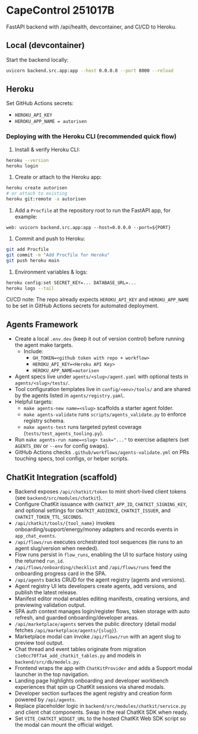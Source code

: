 # CapeControl 251017B

FastAPI backend with /api/health, devcontainer, and CI/CD to Heroku.

## Local (devcontainer)

Start the backend locally:

```bash
uvicorn backend.src.app:app --host 0.0.0.0 --port 8000 --reload
```

## Heroku

Set GitHub Actions secrets:

- `HEROKU_API_KEY`
- `HEROKU_APP_NAME = autorisen`

### Deploying with the Heroku CLI (recommended quick flow)

1. Install & verify Heroku CLI:

```bash
heroku --version
heroku login
```

1. Create or attach to the Heroku app:

```bash
heroku create autorisen
# or attach to existing
heroku git:remote -a autorisen
```

1. Add a `Procfile` at the repository root to run the FastAPI app, for example:

```text
web: uvicorn backend.src.app:app --host=0.0.0.0 --port=${PORT}
```

1. Commit and push to Heroku:

```bash
git add Procfile
git commit -m "Add Procfile for Heroku"
git push heroku main
```

1. Environment variables & logs:

```bash
heroku config:set SECRET_KEY=... DATABASE_URL=...
heroku logs --tail
```

CI/CD note: The repo already expects `HEROKU_API_KEY` and `HEROKU_APP_NAME` to be set in GitHub Actions secrets for automated
deployment.

## Agents Framework

- Create a local `.env.dev` (keep it out of version control) before running the agent make targets.
  - Include:
    - `GH_TOKEN=<github token with repo + workflow>`
    - `HEROKU_API_KEY=<Heroku API Key>`
    - `HEROKU_APP_NAME=autorisen`
- Agent specs live under `agents/<slug>/agent.yaml` with optional tests in `agents/<slug>/tests/`.
- Tool configuration templates live in `config/<env>/tools/` and are shared by the agents listed in `agents/registry.yaml`.
- Helpful targets:
  - `make agents-new name=<slug>` scaffolds a starter agent folder.
  - `make agents-validate` runs `scripts/agents_validate.py` to enforce registry schema.
  - `make agents-test` runs targeted pytest coverage (`tests/test_agents_tooling.py`).
- Run `make agents-run name=<slug> task="..."` to exercise adapters (set `AGENTS_ENV` or `--env` for config swaps).
- GitHub Actions checks `.github/workflows/agents-validate.yml` on PRs touching specs, tool configs, or helper scripts.

## ChatKit Integration (scaffold)

- Backend exposes `/api/chatkit/token` to mint short-lived client tokens (see `backend/src/modules/chatkit`).
- Configure ChatKit issuance with `CHATKIT_APP_ID`, `CHATKIT_SIGNING_KEY`, and optional settings for
   `CHATKIT_AUDIENCE`, `CHATKIT_ISSUER`, and `CHATKIT_TOKEN_TTL_SECONDS`.
- `/api/chatkit/tools/{tool_name}` invokes onboarding/support/energy/money adapters and records events in
   `app_chat_events`.
- `/api/flows/run` executes orchestrated tool sequences (tie runs to an agent slug/version when needed).
- Flow runs persist in `flow_runs`, enabling the UI to surface history using the returned `run_id`.
- `/api/flows/onboarding/checklist` and `/api/flows/runs` feed the onboarding progress card in the SPA.
- `/api/agents` backs CRUD for the agent registry (agents and versions).
- Agent registry UI lets developers create agents, add versions, and publish the latest release.
- Manifest editor modal enables editing manifests, creating versions, and previewing validation output.
- SPA auth context manages login/register flows, token storage with auto refresh, and guarded onboarding/developer areas.
- `/api/marketplace/agents` serves the public directory (detail modal fetches `/api/marketplace/agents/{slug}`).
- Marketplace modal can invoke `/api/flows/run` with an agent slug to preview tool output.
- Chat thread and event tables originate from migration `c1e0cc70f7a4_add_chatkit_tables.py` and models in
   `backend/src/db/models.py`.
- Frontend wraps the app with `ChatKitProvider` and adds a Support modal launcher in the top navigation.
- Landing page highlights onboarding and developer workbench experiences that spin up ChatKit sessions via shared modals.
- Developer section surfaces the agent registry and creation form powered by `/api/agents`.
- Replace placeholder logic in `backend/src/modules/chatkit/service.py` and client chat components.
   Swap in the real ChatKit SDK when ready.
- Set `VITE_CHATKIT_WIDGET_URL` to the hosted ChatKit Web SDK script so the modal can mount the official widget.

